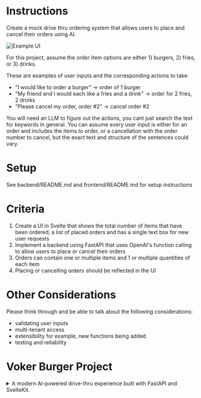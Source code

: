 # Instructions

Create a mock drive thru ordering system that allows users to place and cancel their orders using AI.

![Example UI](./image.png)

For this project, assume the order item options are either 1) burgers, 2) fries, or 3) drinks. 

These are examples of user inputs and the corresponding actions to take:
* "I would like to order a burger" -> order of 1 burger
* "My friend and I would each like a fries and a drink" -> order for 2 fries, 2 drinks
* "Please cancel my order, order #2" -> cancel order #2

You will need an LLM to figure out the actions, you cant just search the text for keywords in general. You can assume every user input is either for an order and includes the items to order, or a cancellation with the order number to cancel, but the exact text and structure of the sentences could vary.

# Setup

See backend/README.md and frontend/README.md for setup instructions

# Criteria

1. Create a UI in Svelte that shows the total number of items that have been ordered, a list of placed orders and has a single text box for new user requests
2. Implement a backend using FastAPI that uses OpenAI's function calling to allow users to place or cancel their orders
3. Orders can contain one or multiple items and 1 or multiple quantities of each item
4. Placing or cancelling orders should be reflected in the UI

# Other Considerations

Please think through and be able to talk about the following considerations:

* validating user inputs
* multi-tenant access
* extensibility for example, new functions being added
* testing and reliability

# Voker Burger Project

<details>
<summary>A modern AI-powered drive-thru experience built with FastAPI and SvelteKit.</summary>

## Project Overview

This project simulates an AI-driven drive-thru system for "Voker Burger". Users can interact with the system via text or voice (optional) to place, cancel, or inquire about food orders. The backend uses LangGraph to manage the conversation flow and OpenAI to understand user requests and interact with an order management system. The frontend provides a modern, reactive UI for the drive-thru interaction and an order tracking dashboard.

## Project Structure

-   **`frontend/`**: SvelteKit application providing the user interface.
    -   Uses TailwindCSS and shadcn-ui for styling.
    -   Contains components for chat interaction, order display, and stats.
    -   Includes `src/lib/services/audioService.ts` for voice interaction capabilities.
-   **`backend/`**: FastAPI server handling the core logic.
    -   `main.py`: Sets up the FastAPI application, defines API endpoints (`/chat`, `/orders`), handles request/response models, and manages middleware (CORS, rate limiting).
    -   `graph.py`: Defines the LangGraph conversational agent, including the model (OpenAI), prompts, state management, nodes (agent logic, tool execution), and conversation summarization logic. Exports the compiled `app_graph`.
    -   `tools.py`: Defines the tools available to the LangGraph agent (e.g., `place_order_tool`, `cancel_order_tool`, `get_current_orders_tool`) using LangChain's `@tool` decorator and Pydantic models for input validation. Interfaces with the `order_service`.
    -   `order_service.py`: Manages the order data (create, cancel, retrieve orders) using SQLModel and an SQLite database (`orders.db`).
    -   `orders.db`: SQLite database file storing order information.

## Core Features

-   🍔 **AI-Powered Ordering**: Uses natural language processing (via LangGraph and OpenAI) to understand and process food orders.
-   🛒 **Order Management**: Allows users to place new orders, cancel existing ones, and view current active orders.
-   📊 **Real-time Dashboard**: The frontend displays active orders and summary statistics dynamically.
-   🎨 **Modern UI**: Drive-thru themed interface built with SvelteKit and modern UI components.
-   🗣️ **(Optional) Voice Interaction**: Supports voice input (speech-to-text) and synthesized voice output (text-to-speech).

## Running the Application

### Backend Setup

```bash
# Navigate to backend directory
cd backend

# Install dependencies using Poetry
poetry install

# Ensure you have a .env file with your OPENAI_API_KEY
# Example .env:
# OPENAI_API_KEY=sk-your_api_key_here

# Run the FastAPI server with hot-reload
poetry run uvicorn main:app --reload --host 0.0.0.0
```

The backend server will be available at `http://localhost:8000`.
API documentation (Swagger UI) is automatically available at `http://localhost:8000/docs`.

### Frontend Setup

```bash
# Navigate to frontend directory
cd frontend

# Install dependencies
npm install

# Run development server
npm run dev -- --host
```

The frontend application will be available at `http://localhost:5173`.

## Audio Interaction (Optional)
### Use Safari or Chrome for best results

The application includes features for voice-based interaction, primarily managed by the frontend:

1.  **Speech Recognition (Speech-to-Text)**
    -   Leverages the browser's native Web Speech API (`SpeechRecognition`).
    -   The `frontend/src/lib/services/audioService.ts` handles microphone permission requests, starting/stopping listening, and processing transcription results.
    -   Transcribed text is sent to the backend `/chat` endpoint like regular text input.
    -   Includes handling for various API states (listening, interim results, final results, errors).

2.  **Synthesized Voice Output (Text-to-Speech)**
    -   The backend `/chat` endpoint can optionally generate MP3 audio for the AI's reply using OpenAI's TTS API (`gpt-4o-mini-tts`).
    -   The `request_audio: true` flag in the `/chat` request payload triggers audio generation.
    -   The backend returns the audio as a base64-encoded string within the JSON response (`ChatAudioResponse`).
    -   The frontend (`audioService.ts` or component logic) decodes and plays this audio using a standard HTML `<audio>` element or the Web Audio API.
    -   A specific voice persona ("Carl") is configured in the backend (`main.py`) via instructions passed to the TTS API.

## Technologies Used

-   **Backend:** FastAPI, LangGraph, LangChain, OpenAI API (Chat & TTS), SQLModel, Poetry
-   **Frontend:** SvelteKit, TypeScript, TailwindCSS, shadcn-ui, Web Speech API
-   **Data Storage:** SQLite

</details>

